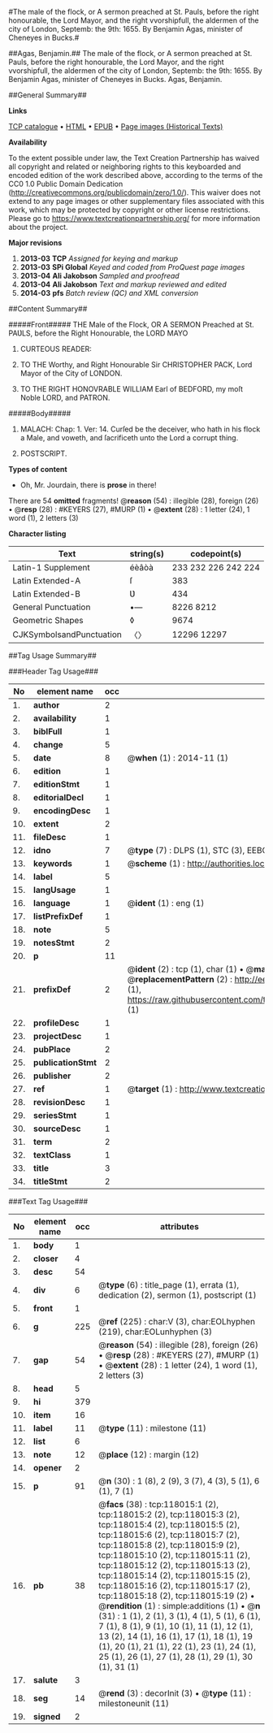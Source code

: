 #The male of the flock, or A sermon preached at St. Pauls, before the right honourable, the Lord Mayor, and the right vvorshipfull, the aldermen of the city of London, Septemb: the 9th: 1655. By Benjamin Agas, minister of Cheneyes in Bucks.#

##Agas, Benjamin.##
The male of the flock, or A sermon preached at St. Pauls, before the right honourable, the Lord Mayor, and the right vvorshipfull, the aldermen of the city of London, Septemb: the 9th: 1655. By Benjamin Agas, minister of Cheneyes in Bucks.
Agas, Benjamin.

##General Summary##

**Links**

[TCP catalogue](http://www.ota.ox.ac.uk/tcp/)  • 
[HTML](http://tei.it.ox.ac.uk/tcp/Texts-HTML/free/A75/A75965.html)  • 
[EPUB](http://tei.it.ox.ac.uk/tcp/Texts-EPUB/free/A75/A75965.epub) • 
[Page images (Historical Texts)](https://historicaltexts.jisc.ac.uk/eebo-99865764e)

**Availability**

To the extent possible under law, the Text Creation Partnership has waived all copyright and related or neighboring rights to this keyboarded and encoded edition of the work described above, according to the terms of the CC0 1.0 Public Domain Dedication (http://creativecommons.org/publicdomain/zero/1.0/). This waiver does not extend to any page images or other supplementary files associated with this work, which may be protected by copyright or other license restrictions. Please go to https://www.textcreationpartnership.org/ for more information about the project.

**Major revisions**

1. __2013-03__ __TCP__ *Assigned for keying and markup*
1. __2013-03__ __SPi Global__ *Keyed and coded from ProQuest page images*
1. __2013-04__ __Ali Jakobson__ *Sampled and proofread*
1. __2013-04__ __Ali Jakobson__ *Text and markup reviewed and edited*
1. __2014-03__ __pfs__ *Batch review (QC) and XML conversion*

##Content Summary##

#####Front#####
THE Male of the Flock, OR A SERMON Preached at St. PAƲLS, before the Right Honourable, the LORD MAYO
1. CURTEOUS READER:

1. TO THE Worthy, and Right Honourable Sir CHRISTOPHER PACK, Lord Mayor of the City of LONDON.

1. TO THE RIGHT HONOVRABLE WILLIAM Earl of BEDFORD, my moſt Noble LORD, and PATRON.

#####Body#####

1. MALACH: Chap: 1. Ver: 14. Curſed be the deceiver, who hath in his flock a Male, and voweth, and ſacrificeth unto the Lord a corrupt thing.

1. POSTSCRIPT.

**Types of content**

  * Oh, Mr. Jourdain, there is **prose** in there!

There are 54 **omitted** fragments! 
 @__reason__ (54) : illegible (28), foreign (26)  •  @__resp__ (28) : #KEYERS (27), #MURP (1)  •  @__extent__ (28) : 1 letter (24), 1 word (1), 2 letters (3)

**Character listing**


|Text|string(s)|codepoint(s)|
|---|---|---|
|Latin-1 Supplement|éèâòà|233 232 226 242 224|
|Latin Extended-A|ſ|383|
|Latin Extended-B|Ʋ|434|
|General Punctuation|•—|8226 8212|
|Geometric Shapes|◊|9674|
|CJKSymbolsandPunctuation|〈〉|12296 12297|

##Tag Usage Summary##

###Header Tag Usage###

|No|element name|occ|attributes|
|---|---|---|---|
|1.|__author__|2||
|2.|__availability__|1||
|3.|__biblFull__|1||
|4.|__change__|5||
|5.|__date__|8| @__when__ (1) : 2014-11 (1)|
|6.|__edition__|1||
|7.|__editionStmt__|1||
|8.|__editorialDecl__|1||
|9.|__encodingDesc__|1||
|10.|__extent__|2||
|11.|__fileDesc__|1||
|12.|__idno__|7| @__type__ (7) : DLPS (1), STC (3), EEBO-CITATION (1), PROQUEST (1), VID (1)|
|13.|__keywords__|1| @__scheme__ (1) : http://authorities.loc.gov/ (1)|
|14.|__label__|5||
|15.|__langUsage__|1||
|16.|__language__|1| @__ident__ (1) : eng (1)|
|17.|__listPrefixDef__|1||
|18.|__note__|5||
|19.|__notesStmt__|2||
|20.|__p__|11||
|21.|__prefixDef__|2| @__ident__ (2) : tcp (1), char (1)  •  @__matchPattern__ (2) : ([0-9\-]+):([0-9IVX]+) (1), (.+) (1)  •  @__replacementPattern__ (2) : http://eebo.chadwyck.com/downloadtiff?vid=$1&page=$2 (1), https://raw.githubusercontent.com/textcreationpartnership/Texts/master/tcpchars.xml#$1 (1)|
|22.|__profileDesc__|1||
|23.|__projectDesc__|1||
|24.|__pubPlace__|2||
|25.|__publicationStmt__|2||
|26.|__publisher__|2||
|27.|__ref__|1| @__target__ (1) : http://www.textcreationpartnership.org/docs/. (1)|
|28.|__revisionDesc__|1||
|29.|__seriesStmt__|1||
|30.|__sourceDesc__|1||
|31.|__term__|2||
|32.|__textClass__|1||
|33.|__title__|3||
|34.|__titleStmt__|2||


###Text Tag Usage###

|No|element name|occ|attributes|
|---|---|---|---|
|1.|__body__|1||
|2.|__closer__|4||
|3.|__desc__|54||
|4.|__div__|6| @__type__ (6) : title_page (1), errata (1), dedication (2), sermon (1), postscript (1)|
|5.|__front__|1||
|6.|__g__|225| @__ref__ (225) : char:V (3), char:EOLhyphen (219), char:EOLunhyphen (3)|
|7.|__gap__|54| @__reason__ (54) : illegible (28), foreign (26)  •  @__resp__ (28) : #KEYERS (27), #MURP (1)  •  @__extent__ (28) : 1 letter (24), 1 word (1), 2 letters (3)|
|8.|__head__|5||
|9.|__hi__|379||
|10.|__item__|16||
|11.|__label__|11| @__type__ (11) : milestone (11)|
|12.|__list__|6||
|13.|__note__|12| @__place__ (12) : margin (12)|
|14.|__opener__|2||
|15.|__p__|91| @__n__ (30) : 1 (8), 2 (9), 3 (7), 4 (3), 5 (1), 6 (1), 7 (1)|
|16.|__pb__|38| @__facs__ (38) : tcp:118015:1 (2), tcp:118015:2 (2), tcp:118015:3 (2), tcp:118015:4 (2), tcp:118015:5 (2), tcp:118015:6 (2), tcp:118015:7 (2), tcp:118015:8 (2), tcp:118015:9 (2), tcp:118015:10 (2), tcp:118015:11 (2), tcp:118015:12 (2), tcp:118015:13 (2), tcp:118015:14 (2), tcp:118015:15 (2), tcp:118015:16 (2), tcp:118015:17 (2), tcp:118015:18 (2), tcp:118015:19 (2)  •  @__rendition__ (1) : simple:additions (1)  •  @__n__ (31) : 1 (1), 2 (1), 3 (1), 4 (1), 5 (1), 6 (1), 7 (1), 8 (1), 9 (1), 10 (1), 11 (1), 12 (1), 13 (2), 14 (1), 16 (1), 17 (1), 18 (1), 19 (1), 20 (1), 21 (1), 22 (1), 23 (1), 24 (1), 25 (1), 26 (1), 27 (1), 28 (1), 29 (1), 30 (1), 31 (1)|
|17.|__salute__|3||
|18.|__seg__|14| @__rend__ (3) : decorInit (3)  •  @__type__ (11) : milestoneunit (11)|
|19.|__signed__|2||
